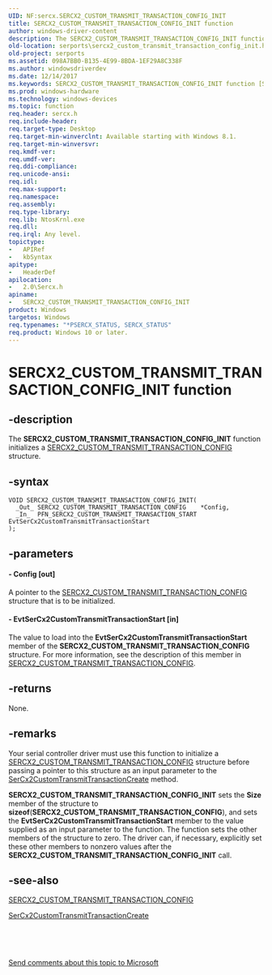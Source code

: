 ```yaml
---
UID: NF:sercx.SERCX2_CUSTOM_TRANSMIT_TRANSACTION_CONFIG_INIT
title: SERCX2_CUSTOM_TRANSMIT_TRANSACTION_CONFIG_INIT function
author: windows-driver-content
description: The SERCX2_CUSTOM_TRANSMIT_TRANSACTION_CONFIG_INIT function initializes a SERCX2_CUSTOM_TRANSMIT_TRANSACTION_CONFIG structure.
old-location: serports\sercx2_custom_transmit_transaction_config_init.htm
old-project: serports
ms.assetid: 098A7BB0-B135-4E99-8BDA-1EF29A8C338F
ms.author: windowsdriverdev
ms.date: 12/14/2017
ms.keywords: SERCX2_CUSTOM_TRANSMIT_TRANSACTION_CONFIG_INIT function [Serial Ports], 2/SERCX2_CUSTOM_TRANSMIT_TRANSACTION_CONFIG_INIT, serports.sercx2_custom_transmit_transaction_config_init, SERCX2_CUSTOM_TRANSMIT_TRANSACTION_CONFIG_INIT
ms.prod: windows-hardware
ms.technology: windows-devices
ms.topic: function
req.header: sercx.h
req.include-header: 
req.target-type: Desktop
req.target-min-winverclnt: Available starting with Windows 8.1.
req.target-min-winversvr: 
req.kmdf-ver: 
req.umdf-ver: 
req.ddi-compliance: 
req.unicode-ansi: 
req.idl: 
req.max-support: 
req.namespace: 
req.assembly: 
req.type-library: 
req.lib: NtosKrnl.exe
req.dll: 
req.irql: Any level.
topictype:
-	APIRef
-	kbSyntax
apitype:
-	HeaderDef
apilocation:
-	2.0\Sercx.h
apiname:
-	SERCX2_CUSTOM_TRANSMIT_TRANSACTION_CONFIG_INIT
product: Windows
targetos: Windows
req.typenames: "*PSERCX_STATUS, SERCX_STATUS"
req.product: Windows 10 or later.
---
```


# SERCX2_CUSTOM_TRANSMIT_TRANSACTION_CONFIG_INIT function


## -description


The <b>SERCX2_CUSTOM_TRANSMIT_TRANSACTION_CONFIG_INIT</b> function initializes a <a href="..\sercx\ns-sercx-_sercx2_custom_transmit_transaction_config.md">SERCX2_CUSTOM_TRANSMIT_TRANSACTION_CONFIG</a> structure.


## -syntax


````
VOID SERCX2_CUSTOM_TRANSMIT_TRANSACTION_CONFIG_INIT(
  _Out_ SERCX2_CUSTOM_TRANSMIT_TRANSACTION_CONFIG    *Config,
  _In_  PFN_SERCX2_CUSTOM_TRANSMIT_TRANSACTION_START EvtSerCx2CustomTransmitTransactionStart
);
````


## -parameters




#### - Config [out]

A pointer to the <a href="..\sercx\ns-sercx-_sercx2_custom_transmit_transaction_config.md">SERCX2_CUSTOM_TRANSMIT_TRANSACTION_CONFIG</a> structure that is to be initialized.


#### - EvtSerCx2CustomTransmitTransactionStart [in]

The value to load into the <b>EvtSerCx2CustomTransmitTransactionStart</b> member of the <b>SERCX2_CUSTOM_TRANSMIT_TRANSACTION_CONFIG</b> structure. For more information, see the description of this member in <a href="..\sercx\ns-sercx-_sercx2_custom_transmit_transaction_config.md">SERCX2_CUSTOM_TRANSMIT_TRANSACTION_CONFIG</a>.


## -returns


None.



## -remarks


Your serial controller driver must use this function to initialize a <a href="..\sercx\ns-sercx-_sercx2_custom_transmit_transaction_config.md">SERCX2_CUSTOM_TRANSMIT_TRANSACTION_CONFIG</a> structure before passing a pointer to this structure as an input parameter to the <a href="..\sercx\nf-sercx-sercx2customtransmittransactioncreate.md">SerCx2CustomTransmitTransactionCreate</a> method.

<b>SERCX2_CUSTOM_TRANSMIT_TRANSACTION_CONFIG_INIT</b> sets the <b>Size</b> member of the structure to <b>sizeof</b>(<b>SERCX2_CUSTOM_TRANSMIT_TRANSACTION_CONFIG</b>), and sets the <b>EvtSerCx2CustomTransmitTransactionStart</b> member to the value supplied as an input parameter to the function. The function sets the other members of the structure to zero. The driver can, if necessary, explicitly set these other members to nonzero values after the <b>SERCX2_CUSTOM_TRANSMIT_TRANSACTION_CONFIG_INIT</b> call.



## -see-also

<a href="..\sercx\ns-sercx-_sercx2_custom_transmit_transaction_config.md">SERCX2_CUSTOM_TRANSMIT_TRANSACTION_CONFIG</a>

<a href="..\sercx\nf-sercx-sercx2customtransmittransactioncreate.md">SerCx2CustomTransmitTransactionCreate</a>

 

 

<a href="mailto:wsddocfb@microsoft.com?subject=Documentation%20feedback [serports\serports]:%20SERCX2_CUSTOM_TRANSMIT_TRANSACTION_CONFIG_INIT function%20 RELEASE:%20(12/14/2017)&amp;body=%0A%0APRIVACY STATEMENT%0A%0AWe use your feedback to improve the documentation. We don't use your email address for any other purpose, and we'll remove your email address from our system after the issue that you're reporting is fixed. While we're working to fix this issue, we might send you an email message to ask for more info. Later, we might also send you an email message to let you know that we've addressed your feedback.%0A%0AFor more info about Microsoft's privacy policy, see http://privacy.microsoft.com/en-us/default.aspx." title="Send comments about this topic to Microsoft">Send comments about this topic to Microsoft</a>

